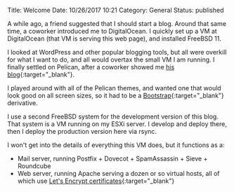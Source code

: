 Title: Welcome
Date: 10/26/2017 10:21
Category: General
Status: published

A while ago, a friend suggested that I should start a blog.  Around that
same time, a coworker introduced me to DigitalOcean.  I quickly set up a
VM at DigitalOcean (that VM is serving this web page), and installed
FreeBSD 11.

I looked at WordPress and other popular blogging tools, but all were
overkill for what I want to do, and all would overtax the small VM I am
running.  I finally settled on Pelican, after a coworker showed me [his blog](http://blog.bradlab.tech/){:target="_blank"}.

I played around with all of the Pelican themes, and wanted one that
would look good on all screen sizes, so it had to be a
[Bootstrap](http://www.getbootstrap.com){:target="_blank"} derivative.

I use a second FreeBSD system for the development version of this blog.
That system is a VM running on my ESXi server.  I develop and deploy
there, then I deploy the production version here via rsync.

I won't get into the details of everything this VM does,
but it functions as a:

- Mail server, running Postfix + Dovecot + SpamAssassin + Sieve + Roundcube
- Web server, running Apache serving a dozen or so virtual hosts, all of which use [Let's Encrypt certificates](https://www.letsencrypt.org/){:target="_blank"}

